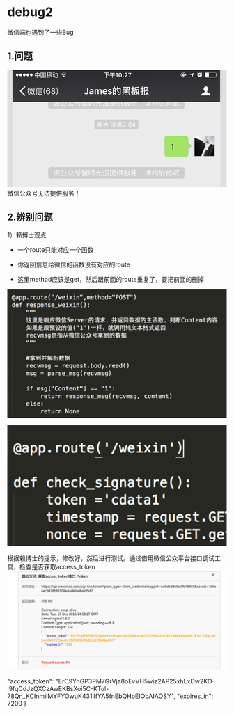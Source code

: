 # debug2

微信端也遇到了一些Bug


## 1.问题


![](weixinfb2.png)
微信公众号无法提供服务！


## 2.辨别问题


1）赖博士观点

* 一个route只能对应一个函数

* 你返回信息给微信的函数没有对应的route
* 这里method应该是get，然后跟前面的route重复了，要把前面的删掉
 
![](54.pic.jpg)

![](58.pic.jpg)

根据赖博士的提示，修改好，然后进行测试。通过借用微信公众平台接口调试工具，检查是否获取access_token
![](access_token.png)

"access_token": "ErC9YnGP3PM7GrVja8oEvVH5wiz2AP25xhLxDw2KO-i9fqCdJzQXCzAwEKBsXoi5C-KTul-78Qn_KCInmilMYFYOwuK431ilfYA5fnEbQHoEIObAIAOSY", 
    "expires_in": 7200
}









